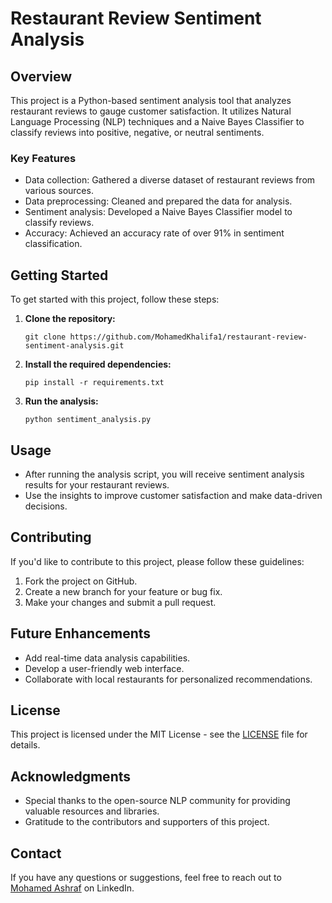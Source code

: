 # Restaurant Review Sentiment Analysis

## Overview

This project is a Python-based sentiment analysis tool that analyzes restaurant reviews to gauge customer satisfaction. It utilizes Natural Language Processing (NLP) techniques and a Naive Bayes Classifier to classify reviews into positive, negative, or neutral sentiments.

### Key Features

- Data collection: Gathered a diverse dataset of restaurant reviews from various sources.
- Data preprocessing: Cleaned and prepared the data for analysis.
- Sentiment analysis: Developed a Naive Bayes Classifier model to classify reviews.
- Accuracy: Achieved an accuracy rate of over 91% in sentiment classification.

## Getting Started

To get started with this project, follow these steps:

1. **Clone the repository:**

    ```
    git clone https://github.com/MohamedKhalifa1/restaurant-review-sentiment-analysis.git
    ```

2. **Install the required dependencies:**

    ```
    pip install -r requirements.txt
    ```

3. **Run the analysis:**

    ```
    python sentiment_analysis.py
    ```

## Usage

- After running the analysis script, you will receive sentiment analysis results for your restaurant reviews.
- Use the insights to improve customer satisfaction and make data-driven decisions.

## Contributing

If you'd like to contribute to this project, please follow these guidelines:

1. Fork the project on GitHub.
2. Create a new branch for your feature or bug fix.
3. Make your changes and submit a pull request.

## Future Enhancements

- Add real-time data analysis capabilities.
- Develop a user-friendly web interface.
- Collaborate with local restaurants for personalized recommendations.

## License

This project is licensed under the MIT License - see the [LICENSE](LICENSE) file for details.

## Acknowledgments

- Special thanks to the open-source NLP community for providing valuable resources and libraries.
- Gratitude to the contributors and supporters of this project.

## Contact

If you have any questions or suggestions, feel free to reach out to [Mohamed Ashraf]([https://www.linkedin.com/in/yourname/](https://www.linkedin.com/in/mohamed-ashraf-696873213/)https://www.linkedin.com/in/mohamed-ashraf-696873213/) on LinkedIn.

